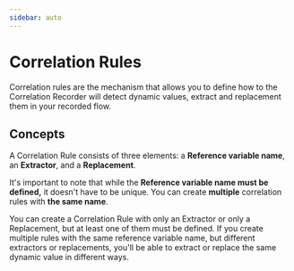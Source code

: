 ```yaml
---
sidebar: auto
---
```


# Correlation Rules

Correlation rules are the mechanism that allows you to define how to the Correlation Recorder will detect dynamic values, extract and replacement them in your recorded flow.

## Concepts

A Correlation Rule consists of three elements: a **Reference variable name**, an **Extractor**, and a **Replacement**. 

It's important to note that while the **Reference variable name must be defined,** it doesn't have to be unique. You can create **multiple** correlation rules with **the same name**.

You can create a Correlation Rule with only an Extractor or only a Replacement, but at least one of them must be defined. If you create multiple rules with the same reference variable name, but different extractors or replacements, you'll be able to extract or replace the same dynamic value in different ways.